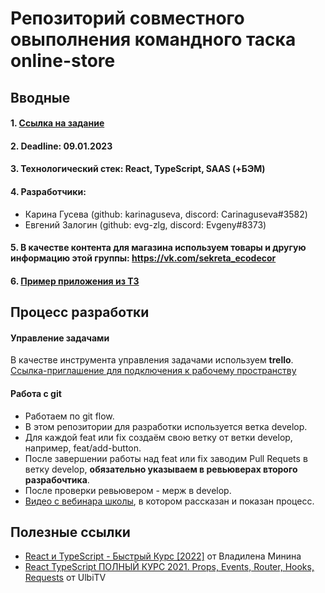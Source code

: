 # Репозиторий совместного овыполнения командного таска online-store
## Вводные
#### 1. [Ссылка на задание](https://github.com/rolling-scopes-school/tasks/tree/master/tasks/online-store-team)
#### 2. Deadline: **09.01.2023**
#### 3. Технологический стек: React, TypeScript, SAAS (+БЭМ)
#### 4. Разработчики: 
 - Карина Гусева (github: karinaguseva, discord: Carinaguseva#3582) 
 - Евгений Залогин (github: evg-zlg, discord: Evgeny#8373)
#### 5. В качестве контента для магазина используем товары и другую информацию этой группы: https://vk.com/sekreta_ecodecor
#### 6. [Пример приложения из ТЗ](https://online-store-rs.netlify.app/)
## Процесс разработки
#### Управление задачами
В качестве инструмента управления задачами используем **trello**.
[Ссылка-приглашение для подключения к рабочему пространству](https://trello.com/invite/onlinestore186/ATTIe2d29130fd5a16804a56caa553aa0b5e34E83E0D)
#### Работа с git
- Работаем по git flow.
- В этом репозитории для разработки используется ветка develop. 
- Для каждой feat или fix создаём свою ветку от ветки develop, например, feat/add-button.
- После завершении работы над feat или fix заводим Pull Requets в ветку develop, **обязательно указываем в ревьюверах второго разрабочтика**. 
- После проверки ревьювером - мерж в develop.
- [Видео с вебинара школы](https://www.youtube.com/watch?v=35f-XI3bkWA), в котором рассказан и показан процесс. 
## Полезные ссылки
 - [React и TypeScript - Быстрый Курс [2022]](https://www.youtube.com/watch?v=OJ16BaPC6VI) от Владилена Минина
 - [React TypeScript ПОЛНЫЙ КУРС 2021. Props, Events, Router, Hooks, Requests](https://www.youtube.com/watch?v=92qcfeWxtnY) от UlbiTV
